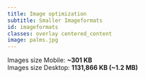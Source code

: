 ```yaml
---
title: Image optimization
subtitle: Smaller Imageformats
id: imageformats
classes: overlay centered_content
image: palms.jpg
---
```

<div class="big_text">
Images size Mobile: <strong>~301 KB</strong><br />
Images size Desktop: <strong>1131,866 KB (~1.2 MB)</strong>
</div>